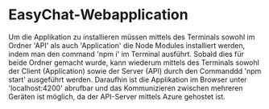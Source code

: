 # EasyChat-Webapplication

Um die Applikation zu installieren müssen mittels des Terminals sowohl im Ordner 'API' als auch 'Application' die Node Modules installiert werden, indem man den command 'npm i' im Terminal ausführt.
Sobald dies für beide Ordner gemacht wurde, kann wiederum mittels des Terminals sowohl der Client (Application) sowie der Server (API) durch den Commanddd 'npm start' ausgeführt werden.
Daraufhin ist die Applikation im Browser unter 'localhost:4200' abrufbar und das Kommunizieren zwischen mehreren Geräten ist möglich, da der API-Server mittels Azure gehostet ist.
